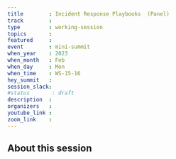 ```yaml
---
title        : Incident Response Playbooks  (Panel)
track        :
type         : working-session
topics       :
featured     :
event        : mini-summit
when_year    : 2023
when_month   : Feb
when_day     : Mon
when_time    : WS-15-16
hey_summit   : 
session_slack:
#status       : draft
description  :
organizers   :
youtube_link :
zoom_link    :
---
```


## About this session
